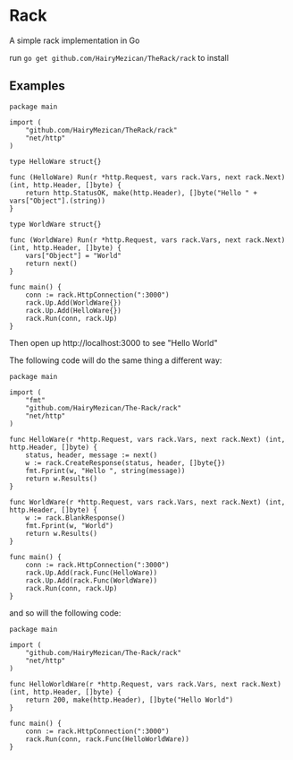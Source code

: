 # Rack

A simple rack implementation in Go

run `go get github.com/HairyMezican/TheRack/rack` to install

## Examples

	package main

	import (
	    "github.com/HairyMezican/TheRack/rack"
	    "net/http"
	)

	type HelloWare struct{}

	func (HelloWare) Run(r *http.Request, vars rack.Vars, next rack.Next) (int, http.Header, []byte) {
	    return http.StatusOK, make(http.Header), []byte("Hello " + vars["Object"].(string))
	}

	type WorldWare struct{}

	func (WorldWare) Run(r *http.Request, vars rack.Vars, next rack.Next) (int, http.Header, []byte) {
	    vars["Object"] = "World"
	    return next()
	}

	func main() {
	    conn := rack.HttpConnection(":3000")
	    rack.Up.Add(WorldWare{})
	    rack.Up.Add(HelloWare{})
	    rack.Run(conn, rack.Up)
	}
	
Then open up http://localhost:3000 to see "Hello World"

The following code will do the same thing a different way:

	package main

	import (
		"fmt"
		"github.com/HairyMezican/The-Rack/rack"
		"net/http"
	)

	func HelloWare(r *http.Request, vars rack.Vars, next rack.Next) (int, http.Header, []byte) {
		status, header, message := next()
		w := rack.CreateResponse(status, header, []byte{})
		fmt.Fprint(w, "Hello ", string(message))
		return w.Results()
	}

	func WorldWare(r *http.Request, vars rack.Vars, next rack.Next) (int, http.Header, []byte) {
		w := rack.BlankResponse()
		fmt.Fprint(w, "World")
		return w.Results()
	}

	func main() {
		conn := rack.HttpConnection(":3000")
		rack.Up.Add(rack.Func(HelloWare))
		rack.Up.Add(rack.Func(WorldWare))
		rack.Run(conn, rack.Up)
	}
	
and so will the following code:

	package main

	import (
		"github.com/HairyMezican/The-Rack/rack"
		"net/http"
	)

	func HelloWorldWare(r *http.Request, vars rack.Vars, next rack.Next) (int, http.Header, []byte) {
		return 200, make(http.Header), []byte("Hello World")
	}

	func main() {
		conn := rack.HttpConnection(":3000")
		rack.Run(conn, rack.Func(HelloWorldWare))
	}